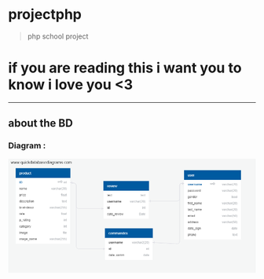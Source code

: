 # projectphp
> php school project


# if you are reading this i want you to know i love you <3


---------
## about the BD
### Diagram :

![DB Model](sql_create_DB.png)